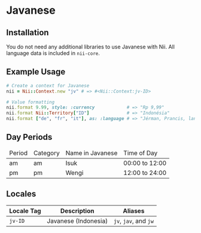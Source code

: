 <!-- This file has been generated. Source: src/docs/languages/_template.md.erb -->

# Javanese

## Installation

You do not need any additional libraries to use Javanese with Nii.
All language data is included in `nii-core`.

## Example Usage

``` ruby
# Create a context for Javanese
nii = Nii::Context.new "jv" # => #<Nii::Context:jv-ID>

# Value formatting
nii.format 9.99, style: :currency            # => "Rp 9,99"
nii.format Nii::Territory["ID"]              # => "Indonésia"
nii.format ["de", "fr", "it"], as: :language # => "Jérman, Prancis, lan Italia"
```

## Day Periods


<table>
  <thead>
    <tr>
      <td>Period</td>
      <td>Category</td>
      <td>Name in Javanese</td>
      <td>Time of Day</td>
    </tr>
  </thead>
  <tbody>
    <tr>
      <td>am</td>
      <td>am</td>
      <td>Isuk</td>
      <td>00:00 to 12:00</td>
    </tr>
    <tr>
      <td>pm</td>
      <td>pm</td>
      <td>Wengi</td>
      <td>12:00 to 24:00</td>
    </tr>
  </tbody>
</table>



## Locales

<table>
  <thead>
    <tr>
      <th>Locale Tag</th>
      <th>Description</th>
      <th>Aliases</th>
    </tr>
  </thead>
  <tbody>
    <tr>
      <td><code>jv-ID</code></td>
      <td>Javanese (Indonesia)</td>
      <td><code>jv</code>, <code>jav</code>, and <code>jw</code></td>
    </tr>
  </tbody>
</table>

